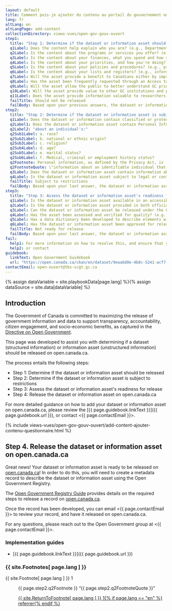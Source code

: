 ```yaml
---
layout: default
title: Comment puis-je ajouter du contenu au portail du gouvernement ouvert - ouvert.canada.ca? (ébauche)
lang: fr
altLang: en
altLangPage: add-content
collectionDirectory: views-vues/open-gov-gouv-ouvert
step1:
  title: "Step 1: Determine if the dataset or information asset should be released"
  q1Label: Does the content help explain who you are? (e.g., Departmental / agency information, location(s) and contacts, constitutional and legal governance)
  q2Label: Is the content about the programs or services you offer? (e.g., description of services offered, including advice and guidance, publications, administrative data, transactions, grants and contributions and media releases)
  q3Label: Is the content about your finances, what you spend and how you spend it? (e.g., projected and actual income and expenditures, tendering, procurement and contracts, travel and hospitality, position reclassifications, annual report of Minister's office expenses)
  q4Label: Is the content about your priorities, and how you're doing? (e.g., strategy and performance information, assessments and reviews, Ministerial mandate letters, reports tabled in Parliament)
  q5Label: Is the content about your policies and procedures? (e.g., protocols for delivering your functions and responsiblities, policy proposals and announcements, decision-making processes and consultations)
  q6Label: Is the content about your lists and registers? (e.g., information held in registers required by legislation and others lists and registers relating to your functions, summaries of complete Access to Information requests, etc.)
  q7Label: Will the asset provide a benefit to Canadians either by improving services or allowing for innovation and economic growth?
  q8Label: Has the asset been frequently requested through an Access to Information request?
  q9Label: Will the asset allow the public to better understand GC priorities and commitments?
  q10Label: Will the asset provide value to other GC institutions and provide more effective services?
  q11Label: Does the asset provide information valuable to researchers, students, academics, or interested citizens?
  failTitle: Should not be released
  failBody: Based upon your previous answers, the dataset or information asset should not be released as is.
step2:
  title: "Step 2: Determine if the dataset or information asset is subject to restrictions"
  q1Label: Does the dataset or information contain classified or protected information?
  q2Label1: Does the dataset or information asset contain Personal Information
  q2Label2: "about an individual's:"
  q2Sub1Label: a. race?
  q2Sub2Label: b. national or ethnic origin?
  q2Sub3Label: c. religion?
  q2Sub4Label: d. age?
  q2Sub5Label: e. marital status?
  q2Sub6Label: f. Medical, criminal or employment history status?
  q2Footnote: Personal information, as defined by the Privacy Act, is 
  q2FootnoteQuote: \"information about an identifiable individual that is recorded in any form\"
  q3Label: Does the dataset or information asset contain information about vulnerable or targeted individuals? (i.e., information related to policing activities or prison guards)
  q4Label: Is the dataset or information asset subject to legal or contractual agreements that prevent it from being released?
  failTitle: Subject to restrictions
  failBody: Based upon your last answer, the dataset or information asset is subject to restrictions so it is not ready for release.
step3:
  title: "Step 3: Assess the dataset or information asset's readiness for release"
  q1Label: Is the dataset or information asset available in an accessible format, that meets the Standard on Web Accessibility (e.g., CSV, XML, HTML, PDF/UA)
  q2Label: Is the dataset or information asset provided in both official languages?
  q3Label: Can the dataset or information asset be released under the Open Government Licence?
  q4Label: Has the asset been assessed and verified for quality? (e.g., completeness, accuracy, timeliness, consistency)
  q5Label: Has a data dictionary been developed to describe elements within the dataset?
  q6Label: Has the dataset or information asset been approved for release to the public by the CIO / IMSO?
  failTitle: Not ready for release
  failBody: Based upon your last answer, the dataset or information asset is not ready for release.
fail:
  help1: For more information on how to resolve this, and ensure that your content can be released, please consult the
  help2: or contact
guidebook:
  linkText: Open Government Guidebook
  url: "https://open.canada.ca/ckan/en/dataset/9eaa6d0e-4b8c-5241-acf7-c6885294b8c1"
contactEmail: open-ouvert@tbs-scgt.gc.ca
---
```

{% assign dataVariable = site.playbookData[page.lang] %}{%
assign dataSource = site.data[dataVariable] %}

<section>

## Introduction

The Government of Canada is committed to maximizing the release of government information and data to support transparency, accountability, citizen engagement, and socio-economic benefits, as captured in the [Directive on Open Government](https://www.tbs-sct.gc.ca/pol/doc-eng.aspx?id=28108).

This page was developed to assist you with determining if a dataset (structured information) or information asset (unstructured information) should be released on open.canada.ca.

The process entails the following steps:

- Step 1: Determine if the dataset or information asset should be released
- Step 2: Determine if the dataset or information asset is subject to restrictions
- Step 3: Assess the dataset or information asset's readiness for release
- Step 4: Release the dataset or information asset on open.canada.ca

For more detailed guidance on how to add your dataset or information asset on open.canada.ca, please review the [{{ page.guidebook.linkText }}]({{ page.guidebook.url }}), or contact <{{ page.contactEmail }}>.

</section>

{% include views-vues/open-gov-gouv-ouvert/add-content-ajouter-contenu-questionnaire.html %}

<!-- Step 4. No questions to answer, just instructions for releasing the dataset or information asset on open.canada.ca. -->
<section id="step4-section" class="hidden">

## Step 4. Release the dataset or information asset on open.canada.ca

Great news! Your dataset or information asset is ready to be released on [open.canada.ca](https://open.canada.ca)! In order to do this, you will need to create a metadata record to describe the dataset or information asset using the Open Government Registry.

The [Open Government Registry Guide](https://open.canada.ca/ckan/en/dataset/c2529700-2728-5c39-9107-1102e9cfb7bb) provides details on the required steps to release a record on [open.canada.ca](https://open.canada.ca).

Once the record has been developed, you can email <{{ page.contactEmail }}> to review your record, and have it released on open.canada.ca.

For any questions, please reach out to the Open Government group at <{{ page.contactEmail }}>.

<section>

### Implementation guides

- [{{ page.guidebook.linkText }}]({{ page.guidebook.url }})

</section>

</section>

</div>

<aside id="footnotes-aside" class="wb-fnote hidden" role="note">
<h3 id="fn">{{ site.Footnotes[ page.lang ] }}</h3>
<dl>
<dt>{{ site.Footnote[ page.lang ] }} 1</dt>
<dd id="fn1">
<p>{{ page.step2.q2Footnote }} <q cite="http://laws-lois.justice.gc.ca/{% if page.lang == "en" %}eng{% else %}fra{% endif %}/lois/P-21/page-1.html#h-3">{{ page.step2.q2FootnoteQuote }}</q></p>
<p class="fn-rtn"><a href="#fn1-rf"><span class="wb-inv">{{ site.ReturnToFootnote[ page.lang ] }} </span>1{% if page.lang == "en" %}<span class="wb-inv"> referrer</span>{% endif %}</a></p>
</dd>
</dl>
</aside>

</div>

</form>
</div>
